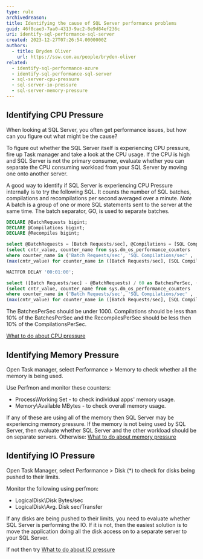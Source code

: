 ```yaml
---
type: rule
archivedreason: 
title: Identifying the cause of SQL Server performance problems
guid: 46f8cae3-7aa0-4313-9ac2-8e9d84ef236c
uri: identify-sql-performance-sql-server
created: 2023-12-27T07:26:54.0000000Z
authors:
  - title: Bryden Oliver
    url: https://ssw.com.au/people/bryden-oliver
related: 
  - identify-sql-performance-azure
  - identify-sql-performance-sql-server
  - sql-server-cpu-pressure
  - sql-server-io-pressure
  - sql-server-memory-pressure
---
```

## Identifying CPU Pressure

When looking at SQL Server, you often get performance issues, but how can you figure out what might be the cause?

<!--endintro-->

To figure out whether the SQL Server itself is experiencing CPU pressure, fire up Task manager and take a look at the CPU usage. If the CPU is high and SQL Server is not the primary consumer, evaluate whether you can separate the CPU consuming workload from your SQL Server by moving one onto another server.

A good way to identify if SQL Server is experiencing CPU Pressure internally is to try the following SQL. It counts the number of SQL batches, compilations and recompilations per second averaged over a minute. *Note* A batch is a group of one or more SQL statements sent to the server at the same time. The batch separator, GO, is used to separate batches.

``` sql
DECLARE @BatchRequests bigint;
DECLARE @Compilations bigint;
DECLARE @Recompiles bigint;

select @BatchRequests = [Batch Requests/sec], @Compilations = [SQL Compilations/sec], @Recompiles = [SQL Re-Compilations/sec] from 
(select cntr_value, counter_name from sys.dm_os_performance_counters 
where counter_name in ('Batch Requests/sec', 'SQL Compilations/sec' , 'SQL Re-Compilations/sec') ) as SourceTable PIVOT
(max(cntr_value) for counter_name in ([Batch Requests/sec], [SQL Compilations/sec], [SQL Re-Compilations/sec])) as pivottable

WAITFOR DELAY '00:01:00';

select ([Batch Requests/sec] - @BatchRequests) / 60 as BatchesPerSec, ([SQL Compilations/sec] - @Compilations) / 60 AS CompilationsPerSec, ([SQL Re-Compilations/sec] - @Recompiles) / 60 as RecompilesPerSec from 
(select cntr_value, counter_name from sys.dm_os_performance_counters 
where counter_name in ('Batch Requests/sec', 'SQL Compilations/sec' , 'SQL Re-Compilations/sec') ) as SourceTable PIVOT
(max(cntr_value) for counter_name in ([Batch Requests/sec], [SQL Compilations/sec], [SQL Re-Compilations/sec])) as pivottable
```

The BatchesPerSec should be under 1000. Compilations should be less than 10% of the BatchesPerSec and the RecompilesPerSec should be less then 10% of the CompilationsPerSec.

[What to do about CPU pressure](https://ssw.com.au/rules/sql-server-cpu-pressure)

## Identifying Memory Pressure

Open Task manager, select Performance > Memory to check whether all the memory is being used.

Use Perfmon and monitor these counters:

* Process\Working Set - to check individual apps' memory usage.
* Memory\Available MBytes - to check overall memory usage.

If any of these are using all of the memory then SQL Server may be experiencing memory pressure.
If the memory is not being used by SQL Server, then evaluate whether SQL Server and the other workload should be on separate servers.
Otherwise: [What to do about memory pressure](https://ssw.com.au/rules/sql-server-memory-pressure)

## Identifying IO Pressure

Open Task Manager, select Performance > Disk (*) to check for disks being pushed to their limits.

Monitor the following using perfmon:

* LogicalDisk\Disk Bytes/sec
* LogicalDisk\Avg. Disk sec/Transfer

If any disks are being pushed to their limits, you need to evaluate whether SQL Server is performing the IO. If it is not, then the easiest solution is to move the application doing all the disk access on to a separate server to your SQL Server.

If not then try [What to do about IO pressure](https://ssw.com.au/rules/sql-server-io-pressure)
